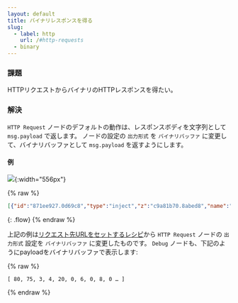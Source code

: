 ```yaml
---
layout: default
title: バイナリレスポンスを得る
slug:
  - label: http
    url: /#http-requests
  - binary
---
```


### 課題

HTTPリクエストからバイナリのHTTPレスポンスを得たい。

### 解決

<code class="node">HTTP Request</code> ノードのデフォルトの動作は、レスポンスボディを文字列として `msg.payload` で返します。
ノードの設定の `出力形式` を `バイナリバッファ` に変更して、バイナリバッファとして `msg.payload` を返すようにします。

#### 例

![](/images/http/get-binary-response.png){:width="556px"}

{% raw %}
~~~json
[{"id":"871ee927.0d69c8","type":"inject","z":"c9a81b70.8abed8","name":"","topic":"","payload":"","payloadType":"date","repeat":"","crontab":"","once":false,"x":240,"y":660,"wires":[["8ea4e52a.03d678"]]},{"id":"8ea4e52a.03d678","type":"http request","z":"c9a81b70.8abed8","name":"binary http request","method":"GET","ret":"bin","url":"http://localhost:1880/binary","tls":"","x":410,"y":660,"wires":[["70309d0c.4dc504"]]},{"id":"70309d0c.4dc504","type":"debug","z":"c9a81b70.8abed8","name":"","active":true,"console":"false","complete":"false","x":590,"y":660,"wires":[]}]
~~~
{: .flow}
{% endraw %}

上記の例は[リクエスト先URLをセットするレシピ](set-request-url.html)から
<code class="node">HTTP Request</code> ノードの `出力形式` 設定を `バイナリバッファ` に変更したものです。
<code class="node">Debug</code> ノードも、下記のようにpayloadをバイナリバッファで表示します:

{% raw %}
~~~text
[ 80, 75, 3, 4, 20, 0, 6, 0, 8, 0 … ]
~~~
{% endraw %}
